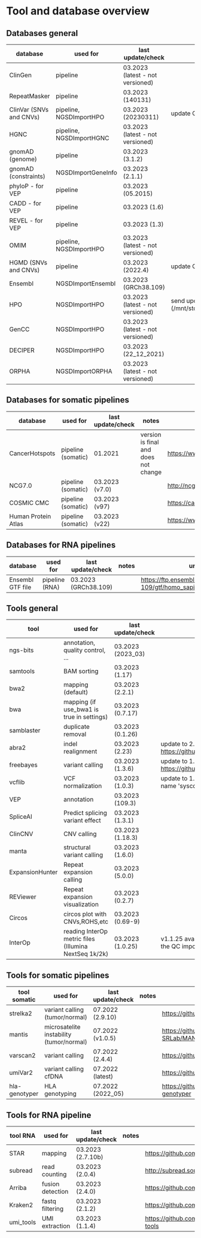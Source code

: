# Tool and database overview

## Databases general

|database               |used for                |last update/check               |notes                                                                                               |url                                                                     |
|-----------------------|------------------------|--------------------------------|----------------------------------------------------------------------------------------------------|------------------------------------------------------------------------|
|ClinGen                |pipeline                |03.2023 (latest - not versioned)|                                                                                                    |https://ftp.clinicalgenome.org/                                         |
|RepeatMasker           |pipeline                |03.2023 (140131)                |                                                                                                    |http://www.repeatmasker.org/species/hg.html                             |
|ClinVar (SNVs and CNVs)|pipeline, NGSDImportHPO |03.2023 (20230311)              |update GSvar IGV file                                                                               |https://ftp.ncbi.nlm.nih.gov/pub/clinvar/vcf_GRCh38/archive_2.0/2023/   |
|HGNC                   |pipeline, NGSDImportHGNC|03.2023 (latest - not versioned)|                                                                                                    |https://ftp.ebi.ac.uk/pub/databases/genenames/                          |
|gnomAD (genome)        |pipeline                |03.2023 (3.1.2)                 |                                                                                                    |http://gnomad.broadinstitute.org/downloads                              |
|gnomAD (constraints)   |NGSDImportGeneInfo      |03.2023 (2.1.1)                 |                                                                                                    |http://gnomad.broadinstitute.org/downloads                              |
|phyloP - for VEP       |pipeline                |03.2023 (05.2015)               |                                                                                                    |http://hgdownload.soe.ucsc.edu/goldenPath/hg38/phyloP100way/            |
|CADD - for VEP         |pipeline                |03.2023 (1.6)                   |                                                                                                    |http://cadd.gs.washington.edu/download                                  |
|REVEL - for VEP        |pipeline                |03.2023 (1.3)                   |                                                                                                    |https://sites.google.com/site/revelgenomics/downloads                   |
|OMIM                   |pipeline, NGSDImportHPO |03.2023 (latest - not versioned)|                                                                                                    |https://omim.org/downloads/                                             |
|HGMD (SNVs and CNVs)   |pipeline                |03.2023 (2022.4)                |update GSvar IGV file                                                                               |https://apps.ingenuity.com/ingsso/login                                 |
|Ensembl                |NGSDImportEnsembl       |03.2023 (GRCh38.109)            |                                                                                                    |https://ftp.ensembl.org/pub/release-109/gff3/homo_sapiens/              |
|HPO                    |NGSDImportHPO           |03.2023 (latest - not versioned)|send updated HPO list to Anne (/mnt/storage3/users/ahsturm1/Sandbox/2021_10_21_hpo_update/)         |https://hpo.jax.org/app/                                                |
|GenCC                  |NGSDImportHPO           |03.2023 (latest - not versioned)|                                                                                                    |https://search.thegencc.org/download                                    |
|DECIPER                |NGSDImportHPO           |03.2023 (22_12_2021)            |                                                                                                    |https://www.deciphergenomics.org/about/downloads/data                   |
|ORPHA                  |NGSDImportORPHA         |03.2023 (latest - not versioned)|                                                                                                    |https://github.com/Orphanet/Orphadata.org/                              |


## Databases for somatic pipelines

|database               |used for                |last update/check               |notes                                                                                               |url                                                                     |
|-----------------------|------------------------|--------------------------------|----------------------------------------------------------------------------------------------------|------------------------------------------------------------------------|
|CancerHotspots         |pipeline (somatic)      |01.2021                         |version is final and does not change                                                                |https://www.cancerhotspots.org                                          |
|NCG7.0                 |pipeline (somatic)      |03.2023 (v7.0)                  |					                                                                                   |http://ncg.kcl.ac.uk/                                                          |
|COSMIC CMC             |pipeline (somatic)      |03.2023 (v97)                   |                                                                                                    |https://cancer.sanger.ac.uk/cmc                                         |
|Human Protein Atlas    |pipeline (somatic)      |03.2023 (v22)                   |                                                                                                    |https://www.proteinatlas.org/about/download                             |

## Databases for RNA pipelines

|database               |used for                |last update/check               |notes                                                                                               |url                                                                     |
|-----------------------|------------------------|--------------------------------|----------------------------------------------------------------------------------------------------|------------------------------------------------------------------------|
|Ensembl GTF file       |pipeline (RNA)          |03.2023 (GRCh38.109)            |                                                                                                    |https://ftp.ensembl.org/pub/release-109/gtf/homo_sapiens/               |

## Tools general

|tool                   |used for                                             |last update/check |notes                                                                                |url                                                                     |
|-----------------------|-----------------------------------------------------|------------------|-------------------------------------------------------------------------------------|------------------------------------------------------------------------|
|ngs-bits               |annotation, quality control, ...                     |03.2023 (2023_03) |                                                                                     |                                                                        |
|samtools               |BAM sorting                                          |03.2023 (1.17)    |                                                                                     |http://www.htslib.org/                                                  |
|bwa2                   |mapping (default)                                    |03.2023 (2.2.1)   |                                                                                     |https://github.com/bwa-mem2/bwa-mem2                                    |
|bwa                    |mapping (if use_bwa1 is true in settings)            |03.2023 (0.7.17)  |                                                                                     |https://github.com/lh3/bwa/                                             |
|samblaster             |duplicate removal                                    |03.2023 (0.1.26)  |                                                                                     |https://github.com/GregoryFaust/samblaster                              |
|abra2                  |indel realignment                                    |03.2023 (2.23)    | update to 2.24 not possible: https://github.com/mozack/abra2/issues/46              |https://github.com/mozack/abra2                                         |
|freebayes              |variant calling                                      |03.2023 (1.3.6)   | update to 1.3.7 not possible: https://github.com/freebayes/freebayes/issues/765     |https://github.com/ekg/freebayes                                        |
|vcflib                 |VCF normalization                                    |03.2023 (1.0.3)   | update to 1.09. was not possible (cannot import name 'sysconfig')                   |https://github.com/vcflib/vcflib                                        |
|VEP                    |annotation                                           |03.2023 (109.3)   |                                                                                     |https://github.com/Ensembl/ensembl-vep/releases                         |
|SpliceAI               |Predict splicing variant effect                      |03.2023 (1.3.1)   |                                                                                     |https://github.com/Illumina/SpliceAI                                    |
|ClinCNV                |CNV calling                                          |03.2023 (1.18.3)  |                                                                                     |https://github.com/imgag/ClinCNV                                        |
|manta                  |structural variant calling                           |03.2023 (1.6.0)   |                                                                                     |https://github.com/Illumina/manta                                       |
|ExpansionHunter        |Repeat expansion calling                             |03.2023 (5.0.0)   |                                                                                     |https://github.com/Illumina/ExpansionHunter                             |
|REViewer               |Repeat expansion visualization                       |03.2023 (0.2.7)   |                                                                                     |https://github.com/Illumina/REViewer                                    |
|Circos                 |circos plot with CNVs,ROHS,etc                       |03.2023 (0.69-9)  |                                                                                     |http://circos.ca/software/download/                                     |
|InterOp                |reading InterOp metric files (Illumina NextSeq 1k/2k)|03.2023 (1.0.25)  | v1.1.25 available, but update is not necessary as the QC import works               |                                                                        |


## Tools for somatic pipelines

|tool somatic           |used for                                             |last update/check |notes                                                                                |url                                                                     |
|-----------------------|-----------------------------------------------------|------------------|-------------------------------------------------------------------------------------|------------------------------------------------------------------------|
|strelka2               |variant calling (tumor/normal)                       |07.2022 (2.9.10)  |                                                                                     |https://github.com/Illumina/strelka                                     |
|mantis                 |microsatelite instability (tumor/normal)             |07.2022 (v1.0.5)  |                                                                                     |https://github.com/OSU-SRLab/MANTIS/releases                            |
|varscan2               |variant calling                                      |07.2022 (2.4.4)   |                                                                                     |https://github.com/dkoboldt/varscan                                     |
|umiVar2                |variant calling cfDNA                                |07.2022 (latest)  |                                                                                     |https://github.com/dkoboldt/varscan                                     |
|hla-genotyper          |HLA genotyping                                       |07.2022 (2022_05) |                                                                                     |https://github.com/axelgschwind/hla-genotyper                           |


## Tools for RNA pipeline

|tool RNA               |used for                                             |last update/check |notes                                                                                |url                                                                     |
|-----------------------|-----------------------------------------------------|------------------|-------------------------------------------------------------------------------------|------------------------------------------------------------------------|
|STAR                   |mapping                                              |03.2023 (2.7.10b) |                                                                                     |https://github.com/alexdobin/STAR                                       |
|subread                |read counting                                        |03.2023 (2.0.4)   |                                                                                     |http://subread.sourceforge.net/                                         |
|Arriba                 |fusion detection                                     |03.2023 (2.4.0)   |                                                                                     |https://github.com/suhrig/arriba                                        |
|Kraken2                |fastq filtering                                      |03.2023 (2.1.2)   |                                                                                     |https://github.com/DerrickWood/kraken2                                  |
|umi_tools              |UMI extraction                                       |03.2023 (1.1.4)   |                                                                                     |https://github.com/CGATOxford/UMI-tools                                 |
